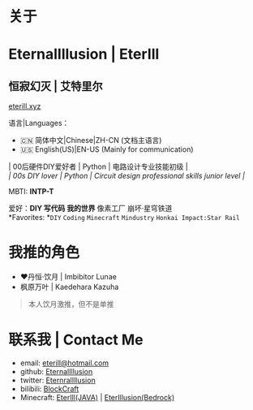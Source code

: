 # 关于

# EternalIllusion | EterIll
## 恒寂幻灭 | 艾特里尔

[eterill.xyz](https://eterill.xyz/)

语言|Languages：    
- 🇨🇳 简体中文|Chinese|ZH-CN (文档主语言)     
- 🇺🇸 English(US)|EN-US (Mainly for communication)    

| 00后硬件DIY爱好者 | Python | 电路设计专业技能初级 |     
*| 00s DIY lover | Python | Circuit design professional skills junior level |*

MBTI: **INTP-T**

爱好：**DIY 写代码 我的世界** 像素工厂 崩坏·星穹铁道    
*Favorites: *`DIY` `Coding` `Minecraft` `Mindustry` `Honkai Impact:Star Rail`

# 我推的角色
- ❤️丹恒·饮月 | Imbibitor Lunae
- 枫原万叶 | Kaedehara Kazuha   
>本人饮月激推，但不是单推

# 联系我 | Contact Me
- email: [eterill@hotmail.com](mailto:eterill@hotmail.com)
- github: [EternalIllusion](https://github.com/EternalIllusion)
- twitter: [EternralIllusion](https://x.com/EternralIllusion)
- bilibili: [BlockCraft](https://space.bilibili.com/493559409)
- Minecraft: [EterIll(JAVA)](https://mcprofile.io/) | [EterIllusion(Bedrock)](https://mcprofile.io/)
